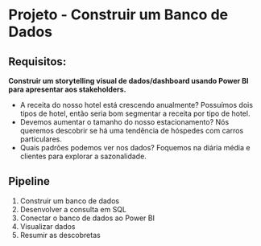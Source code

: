 # Projeto - Construir um Banco de Dados

## Requisitos:

**Construir um storytelling visual de dados/dashboard usando Power BI para apresentar aos stakeholders.**
- A receita do nosso hotel está crescendo anualmente?
	Possuímos dois tipos de hotel, então seria bom segmentar a receita por tipo de hotel.
- Devemos aumentar o tamanho do nosso estacionamento?
	Nós queremos descobrir se há uma tendência de hóspedes com carros particulares.
- Quais padrões podemos ver nos dados?
	Foquemos na diária média e clientes para explorar a sazonalidade.

## Pipeline

1) Construir um banco de dados
2) Desenvolver a consulta em SQL
3) Conectar o banco de dados ao Power BI
4) Visualizar dados
5) Resumir as descobretas

